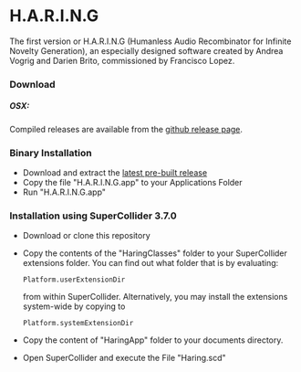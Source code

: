 # H.A.R.I.N.G
The first version or H.A.R.I.N.G (Humanless Audio Recombinator for Infinite Novelty Generation), an especially designed software created by Andrea Vogrig and Darien Brito, commissioned by Francisco Lopez.
### Download
##### OSX:
Compiled releases are available from the [github release page](https://github.com/projectHARING/Haring_1.0/releases). 

### Binary Installation
  - Download and extract the [latest pre-built release](https://github.com/projectHARING/Haring_1.0/releases)
  - Copy the file "H.A.R.I.N.G.app" to your Applications Folder
  - Run "H.A.R.I.N.G.app"
 
### Installation using SuperCollider 3.7.0
  - Download or clone this repository
  - Copy the contents of the "HaringClasses" folder to your SuperCollider extensions folder.
     You can find out what folder that is by evaluating:
    
    ```
    Platform.userExtensionDir
    ```
    
    from within SuperCollider. Alternatively, you may install the extensions system-wide by copying to
    
    ```
    Platform.systemExtensionDir
    ```
    
  - Copy the content of "HaringApp" folder to your documents directory.
  - Open SuperCollider and execute the File "Haring.scd" 

